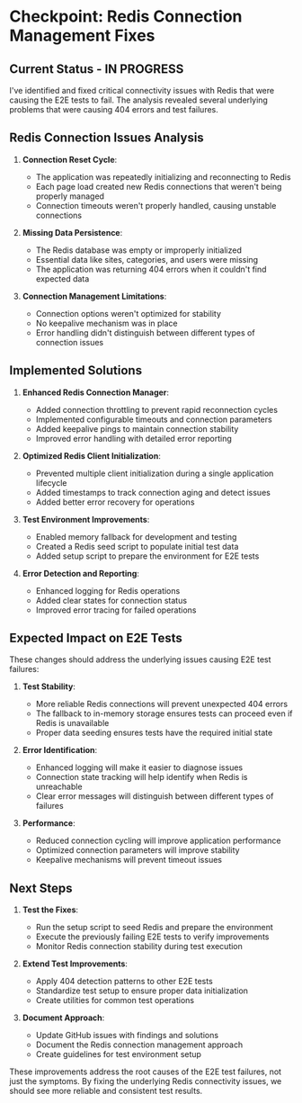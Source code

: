 # Checkpoint: Redis Connection Management Fixes

## Current Status - IN PROGRESS

I've identified and fixed critical connectivity issues with Redis that were causing the E2E tests to fail. The analysis revealed several underlying problems that were causing 404 errors and test failures.

## Redis Connection Issues Analysis

1. **Connection Reset Cycle**:
   - The application was repeatedly initializing and reconnecting to Redis
   - Each page load created new Redis connections that weren't being properly managed
   - Connection timeouts weren't properly handled, causing unstable connections

2. **Missing Data Persistence**:
   - The Redis database was empty or improperly initialized
   - Essential data like sites, categories, and users were missing
   - The application was returning 404 errors when it couldn't find expected data

3. **Connection Management Limitations**:
   - Connection options weren't optimized for stability
   - No keepalive mechanism was in place
   - Error handling didn't distinguish between different types of connection issues

## Implemented Solutions

1. **Enhanced Redis Connection Manager**:
   - Added connection throttling to prevent rapid reconnection cycles
   - Implemented configurable timeouts and connection parameters
   - Added keepalive pings to maintain connection stability
   - Improved error handling with detailed error reporting

2. **Optimized Redis Client Initialization**:
   - Prevented multiple client initialization during a single application lifecycle
   - Added timestamps to track connection aging and detect issues
   - Added better error recovery for operations

3. **Test Environment Improvements**:
   - Enabled memory fallback for development and testing
   - Created a Redis seed script to populate initial test data
   - Added setup script to prepare the environment for E2E tests

4. **Error Detection and Reporting**:
   - Enhanced logging for Redis operations
   - Added clear states for connection status
   - Improved error tracing for failed operations

## Expected Impact on E2E Tests

These changes should address the underlying issues causing E2E test failures:

1. **Test Stability**:
   - More reliable Redis connections will prevent unexpected 404 errors
   - The fallback to in-memory storage ensures tests can proceed even if Redis is unavailable
   - Proper data seeding ensures tests have the required initial state

2. **Error Identification**:
   - Enhanced logging will make it easier to diagnose issues
   - Connection state tracking will help identify when Redis is unreachable
   - Clear error messages will distinguish between different types of failures

3. **Performance**:
   - Reduced connection cycling will improve application performance
   - Optimized connection parameters will improve stability
   - Keepalive mechanisms will prevent timeout issues

## Next Steps

1. **Test the Fixes**:
   - Run the setup script to seed Redis and prepare the environment
   - Execute the previously failing E2E tests to verify improvements
   - Monitor Redis connection stability during test execution

2. **Extend Test Improvements**:
   - Apply 404 detection patterns to other E2E tests
   - Standardize test setup to ensure proper data initialization
   - Create utilities for common test operations

3. **Document Approach**:
   - Update GitHub issues with findings and solutions
   - Document the Redis connection management approach
   - Create guidelines for test environment setup

These improvements address the root causes of the E2E test failures, not just the symptoms. By fixing the underlying Redis connectivity issues, we should see more reliable and consistent test results.
